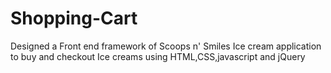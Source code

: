 # Shopping-Cart
Designed a Front end framework of Scoops n' Smiles Ice cream application to buy and checkout Ice creams using HTML,CSS,javascript and jQuery
